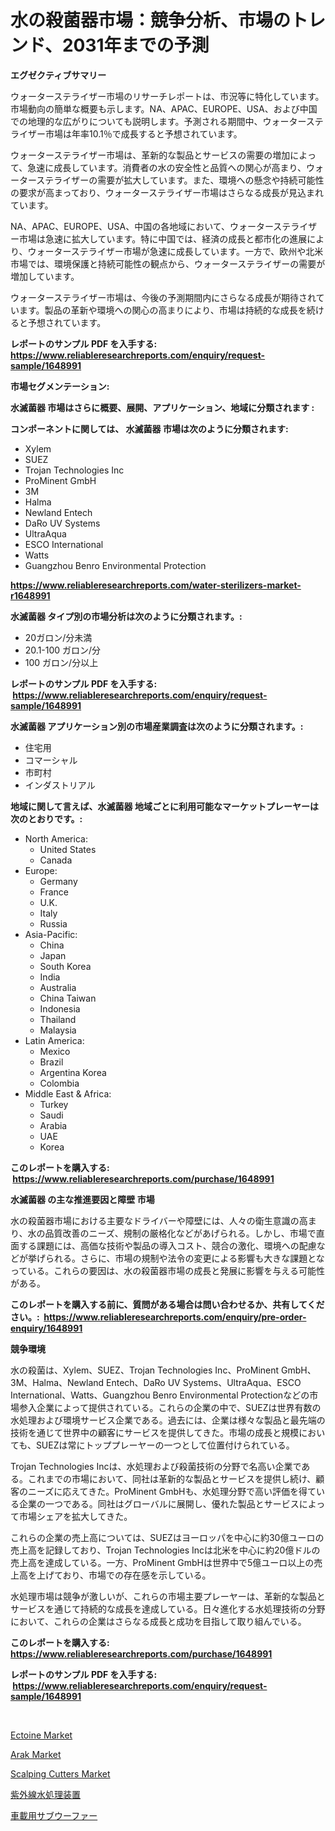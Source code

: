 <p><h1>水の殺菌器市場：競争分析、市場のトレンド、2031年までの予測</h1></p><p><strong>エグゼクティブサマリー</strong></p>
<p><p>ウォーターステライザー市場のリサーチレポートは、市況等に特化しています。市場動向の簡単な概要も示します。NA、APAC、EUROPE、USA、および中国での地理的な広がりについても説明します。予測される期間中、ウォーターステライザー市場は年率10.1％で成長すると予想されています。</p><p>ウォーターステライザー市場は、革新的な製品とサービスの需要の増加によって、急速に成長しています。消費者の水の安全性と品質への関心が高まり、ウォーターステライザーの需要が拡大しています。また、環境への懸念や持続可能性の要求が高まっており、ウォーターステライザー市場はさらなる成長が見込まれています。</p><p>NA、APAC、EUROPE、USA、中国の各地域において、ウォーターステライザー市場は急速に拡大しています。特に中国では、経済の成長と都市化の進展により、ウォーターステライザー市場が急速に成長しています。一方で、欧州や北米市場では、環境保護と持続可能性の観点から、ウォーターステライザーの需要が増加しています。</p><p>ウォーターステライザー市場は、今後の予測期間内にさらなる成長が期待されています。製品の革新や環境への関心の高まりにより、市場は持続的な成長を続けると予想されています。</p></p>
<p><strong>レポートのサンプル PDF を入手する: <a href="https://www.reliableresearchreports.com/enquiry/request-sample/1648991">https://www.reliableresearchreports.com/enquiry/request-sample/1648991</a></strong></p>
<p><strong>市場セグメンテーション:</strong></p>
<p><strong> 水滅菌器 市場はさらに概要、展開、アプリケーション、地域に分類されます :</strong></p>
<p><strong>コンポーネントに関しては、 水滅菌器 市場は次のように分類されます: &nbsp;</strong></p>
<p><ul><li>Xylem</li><li>SUEZ</li><li>Trojan Technologies Inc</li><li>ProMinent GmbH</li><li>3M</li><li>Halma</li><li>Newland Entech</li><li>DaRo UV Systems</li><li>UltraAqua</li><li>ESCO International</li><li>Watts</li><li>Guangzhou Benro Environmental Protection</li></ul></p>
<p><strong><a href="https://www.reliableresearchreports.com/water-sterilizers-market-r1648991">https://www.reliableresearchreports.com/water-sterilizers-market-r1648991</a></strong></p>
<p><strong> 水滅菌器 タイプ別の市場分析は次のように分類されます。:</strong></p>
<p><ul><li>20ガロン/分未満</li><li>20.1-100 ガロン/分</li><li>100 ガロン/分以上</li></ul></p>
<p><strong>レポートのサンプル PDF を入手する: &nbsp;<a href="https://www.reliableresearchreports.com/enquiry/request-sample/1648991">https://www.reliableresearchreports.com/enquiry/request-sample/1648991</a></strong></p>
<p><strong> 水滅菌器 アプリケーション別の市場産業調査は次のように分類されます。:</strong></p>
<p><ul><li>住宅用</li><li>コマーシャル</li><li>市町村</li><li>インダストリアル</li></ul></p>
<p><strong>地域に関して言えば、水滅菌器 地域ごとに利用可能なマーケットプレーヤーは次のとおりです。:</strong></p>
<p><ul>
    <li>
        North America:
        <ul>
            <li>United States</li>
            <li>Canada</li>
        </ul>
    </li>
    <li>
        Europe:
        <ul>
            <li>Germany</li>
            <li>France</li>
            <li>U.K.</li>
            <li>Italy</li>
            <li>Russia</li>
        </ul>
    </li>
    <li>
        Asia-Pacific:
        <ul>
            <li>China</li>
            <li>Japan</li>
            <li>South Korea</li>
            <li>India</li>
            <li>Australia</li>
            <li>China Taiwan</li>
            <li>Indonesia</li>
            <li>Thailand</li>
            <li>Malaysia</li>
        </ul>
    </li>
    <li>
        Latin America:
        <ul>
            <li>Mexico</li>
            <li>Brazil</li>
            <li>Argentina Korea</li>
            <li>Colombia</li>
        </ul>
    </li>
    <li>
        Middle East & Africa:
        <ul>
            <li>Turkey</li>
            <li>Saudi</li>
            <li>Arabia</li>
            <li>UAE</li>
            <li>Korea</li>
        </ul>
    </li>
    </ul></p>
<p><strong>このレポートを購入する: &nbsp;<a href="https://www.reliableresearchreports.com/purchase/1648991">https://www.reliableresearchreports.com/purchase/1648991</a></strong></p>
<p><strong>水滅菌器 の主な推進要因と障壁 市場</strong></p>
<p><p>水の殺菌器市場における主要なドライバーや障壁には、人々の衛生意識の高まり、水の品質改善のニーズ、規制の厳格化などがあげられる。しかし、市場で直面する課題には、高価な技術や製品の導入コスト、競合の激化、環境への配慮などが挙げられる。さらに、市場の規制や法令の変更による影響も大きな課題となっている。これらの要因は、水の殺菌器市場の成長と発展に影響を与える可能性がある。</p></p>
<p><strong>このレポートを購入する前に、質問がある場合は問い合わせるか、共有してください。:&nbsp; <a href="https://www.reliableresearchreports.com/enquiry/pre-order-enquiry/1648991">https://www.reliableresearchreports.com/enquiry/pre-order-enquiry/1648991</a></strong></p>
<p><strong>競争環境</strong></p>
<p><p>水の殺菌は、Xylem、SUEZ、Trojan Technologies Inc、ProMinent GmbH、3M、Halma、Newland Entech、DaRo UV Systems、UltraAqua、ESCO International、Watts、Guangzhou Benro Environmental Protectionなどの市場参入企業によって提供されている。これらの企業の中で、SUEZは世界有数の水処理および環境サービス企業である。過去には、企業は様々な製品と最先端の技術を通じて世界中の顧客にサービスを提供してきた。市場の成長と規模においても、SUEZは常にトッププレーヤーの一つとして位置付けられている。</p><p>Trojan Technologies Incは、水処理および殺菌技術の分野で名高い企業である。これまでの市場において、同社は革新的な製品とサービスを提供し続け、顧客のニーズに応えてきた。ProMinent GmbHも、水処理分野で高い評価を得ている企業の一つである。同社はグローバルに展開し、優れた製品とサービスによって市場シェアを拡大してきた。</p><p>これらの企業の売上高については、SUEZはヨーロッパを中心に約30億ユーロの売上高を記録しており、Trojan Technologies Incは北米を中心に約20億ドルの売上高を達成している。一方、ProMinent GmbHは世界中で5億ユーロ以上の売上高を上げており、市場での存在感を示している。</p><p>水処理市場は競争が激しいが、これらの市場主要プレーヤーは、革新的な製品とサービスを通じて持続的な成長を達成している。日々進化する水処理技術の分野において、これらの企業はさらなる成長と成功を目指して取り組んでいる。</p></p>
<p><strong>このレポートを購入する: &nbsp; <a href="https://www.reliableresearchreports.com/purchase/1648991">https://www.reliableresearchreports.com/purchase/1648991</a></strong></p>
<p><strong>レポートのサンプル PDF を入手する: &nbsp;<a href="https://www.reliableresearchreports.com/enquiry/request-sample/1648991">https://www.reliableresearchreports.com/enquiry/request-sample/1648991</a></strong><strong></strong></p>
<p>&nbsp;</p>
<p><p><a href="https://issuu.com/reportprime-2/docs/ectoine-market-size-2030.pptx">Ectoine Market</a></p><p><a href="https://noble-drawer-34c.notion.site/Analyzing-Arak-Market-Global-Industry-Perspective-and-Forecast-2024-to-2031-616a8cc57b2540f08dc09b997476e73d">Arak Market</a></p><p><a href="https://view.publitas.com/reportprime-1/scalping-cutters-market-share-evolution-and-market-growth-trends-2024-2031/">Scalping Cutters Market</a></p><p><a href="https://github.com/MosesSpinka1914/Market-Research-Report-List-1/blob/main/854315428432.md">紫外線水処理装置</a></p><p><a href="https://github.com/bevdtkn4419963/Market-Research-Report-List-1/blob/main/934327228431.md">車載用サブウーファー</a></p></p>
